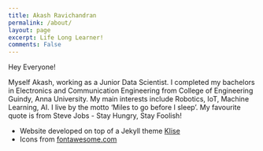 ```yaml
---
title: Akash Ravichandran
permalink: /about/
layout: page
excerpt: Life Long Learner!
comments: False
---
```


Hey Everyone!

Myself Akash, working as a Junior Data Scientist. I completed my bachelors in Electronics and Communication Engineering from College of Engineering Guindy, Anna University. My main interests include Robotics, IoT, Machine Learning, AI. I live by the motto ‘Miles to go before I sleep’. My favourite quote is from Steve Jobs - Stay Hungry, Stay Foolish!

- Website developed on top of a Jekyll theme [Klise](http://github.com/piharpi/jekyll-klise)
- Icons from [fontawesome.com](https://fontawesome.com/)
